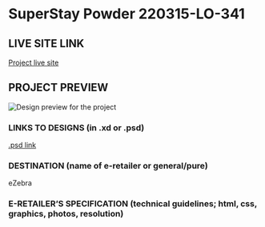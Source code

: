 # SuperStay Powder 220315-LO-341

<!-- please enter project number recived from PM -->

## LIVE SITE LINK

<!-- please enter link to site preview here -->

[Project live site]()

## PROJECT PREVIEW

![Design preview for the project]()

### LINKS TO DESIGNS (in .xd or .psd)

[.psd link](https://drive.google.com/drive/folders/1wa6JDBxG7iE0vlsbBnVL7trLgjBc_OuW)

<!-- please enter link to preview designs -->

### DESTINATION (name of e-retailer or general/pure)

eZebra

<!-- please enter e-retailers name -->

### E-RETAILER’S SPECIFICATION (technical guidelines; html, css, graphics, photos, resolution)

<!-- please enter any additional comments important for the project -->
